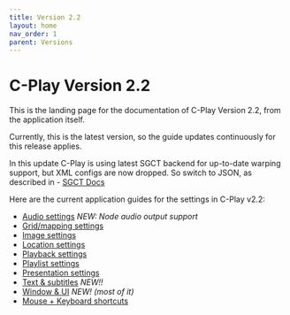 ```yaml
---
title: Version 2.2
layout: home
nav_order: 1
parent: Versions
---
```


# C-Play Version 2.2 

This is the landing page for the documentation of C-Play Version 2.2, from the application itself.

Currently, this is the latest version, so the guide updates continuously for this release applies.

In this update C-Play is using latest SGCT backend for up-to-date warping support, but XML configs are now dropped. So switch to JSON, as described in - [SGCT Docs](https://sgct.github.io)

Here are the current application guides for the settings in C-Play v2.2:

 - [Audio settings](../guides/settings/audio) *NEW: Node audio output support*
 - [Grid/mapping settings](../guides/settings/grid)
 - [Image settings](../guides/settings/image)
 - [Location settings](../guides/settings/location)
 - [Playback settings](../guides/settings/playback)
 - [Playlist settings](../guides/settings/playlist)
 - [Presentation settings](../guides/settings/presentation)
 - [Text & subtitles](../guides/settings/subtitles) *NEW!!*
 - [Window & UI](../guides/settings/window_and_ui) *NEW! (most of it)*
 - [Mouse + Keyboard shortcuts](../guides/settings/shortcuts_mouse_keys)